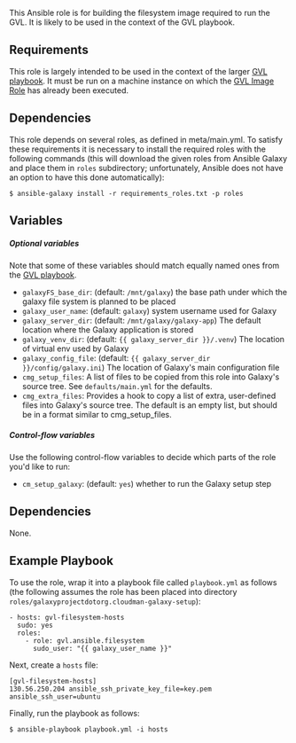 This Ansible role is for building the filesystem image required to run the GVL.
It is likely to be used in the context of the GVL playbook.

Requirements
------------
This role is largely intended to be used in the context of the
larger [GVL playbook][gvlpb]. It must be run on a machine instance on
which the [GVL Image Role][gvlir] has already been executed.

Dependencies
------------
This role depends on several roles, as defined in meta/main.yml. To satisfy these
requirements it is necessary to install the required roles with the following
commands (this will download the given roles from Ansible Galaxy and place them in
`roles` subdirectory; unfortunately, Ansible does not have an option to have this
done automatically):

    $ ansible-galaxy install -r requirements_roles.txt -p roles

Variables
---------
##### Optional variables #####
Note that some of these variables should match equally named ones from the
[GVL playbook][gvlpb].

 - `galaxyFS_base_dir`: (default: `/mnt/galaxy`) the base path under which the
    galaxy file system is planned to be placed
 - `galaxy_user_name`: (default: `galaxy`) system username used for Galaxy
 - `galaxy_server_dir`: (default: `/mnt/galaxy/galaxy-app`) The default
    location where the Galaxy application is stored
 - `galaxy_venv_dir`: (default: `{{ galaxy_server_dir }}/.venv`) The location
    of virtual env used by Galaxy
 - `galaxy_config_file`: (default: `{{ galaxy_server_dir }}/config/galaxy.ini`)
    The location of Galaxy's main configuration file
 - `cmg_setup_files`: A list of files to be copied from this role into Galaxy's
    source tree. See `defaults/main.yml` for the defaults.
 - `cmg_extra_files`: Provides a hook to copy a list of extra, user-defined files
    into Galaxy's source tree. The default is an empty list, but should be in a
    format similar to cmg_setup_files.

##### Control-flow variables #####
Use the following control-flow variables to decide which parts of the role
you'd like to run:

 - `cm_setup_galaxy`: (default: `yes`) whether to run the Galaxy setup step

Dependencies
------------
None.

Example Playbook
----------------
To use the role, wrap it into a playbook file called `playbook.yml` as follows
(the following assumes the role has been placed into directory
`roles/galaxyprojectdotorg.cloudman-galaxy-setup`):

    - hosts: gvl-filesystem-hosts
      sudo: yes
      roles:
        - role: gvl.ansible.filesystem
          sudo_user: "{{ galaxy_user_name }}"

Next, create a `hosts` file:

    [gvl-filesystem-hosts]
    130.56.250.204 ansible_ssh_private_key_file=key.pem ansible_ssh_user=ubuntu

Finally, run the playbook as follows:

    $ ansible-playbook playbook.yml -i hosts


[gvlpb]: https://github.com/gvlproject/gvl.ansible.playbook
[gvlir]: https://github.com/gvlproject/gvl.ansible.filesystem